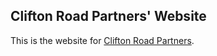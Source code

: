 ## Clifton Road Partners' Website

This is the website for [Clifton Road Partners](https://www.cliftonroad.partners/).
